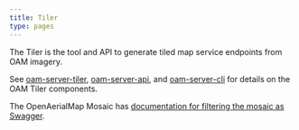 ```yaml
---
title: Tiler
type: pages
---
```


The Tiler is the tool and API to generate tiled map service endpoints from OAM imagery.

See [oam-server-tiler](https://github.com/hotosm/oam-server-tiler), [oam-server-api](https://github.com/hotosm/oam-server-api), and [oam-server-cli](https://github.com/hotosm/oam-server-cli) for details on the OAM Tiler components. 

The OpenAerialMap Mosaic has [documentation for filtering the mosaic as Swagger](https://apps.kontur.io/raster-tiler/api-docs/).
